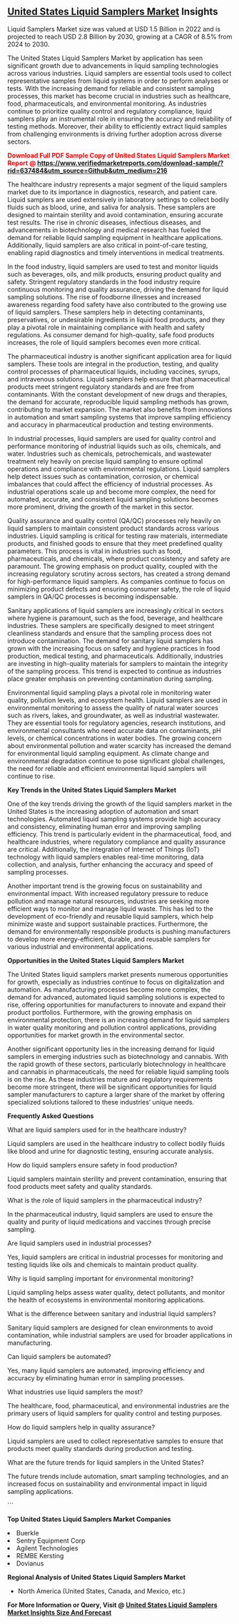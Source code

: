 <h2><a href="https://www.verifiedmarketreports.com/download-sample/?rid=637484&amp;utm_source=Github&amp;utm_medium=216" target="_blank">United States Liquid Samplers Market</a> Insights</h2><p>Liquid Samplers Market size was valued at USD 1.5 Billion in 2022 and is projected to reach USD 2.8 Billion by 2030, growing at a CAGR of 8.5% from 2024 to 2030.</p><p><p>The United States Liquid Samplers Market by application has seen significant growth due to advancements in liquid sampling technologies across various industries. Liquid samplers are essential tools used to collect representative samples from liquid systems in order to perform analyses or tests. With the increasing demand for reliable and consistent sampling processes, this market has become crucial in industries such as healthcare, food, pharmaceuticals, and environmental monitoring. As industries continue to prioritize quality control and regulatory compliance, liquid samplers play an instrumental role in ensuring the accuracy and reliability of testing methods. Moreover, their ability to efficiently extract liquid samples from challenging environments is driving further adoption across diverse sectors.</p><p><strong><p><span class=""><span style="color: #ff0000;"><strong>Download Full PDF Sample Copy of United States Liquid Samplers Market Report</strong> @ </span><a href="https://www.verifiedmarketreports.com/download-sample/?rid=637484&amp;utm_source=Github&amp;utm_medium=216" target="_blank">https://www.verifiedmarketreports.com/download-sample/?rid=637484&amp;utm_source=Github&amp;utm_medium=216</a></span></p></strong></p><p>The healthcare industry represents a major segment of the liquid samplers market due to its importance in diagnostics, research, and patient care. Liquid samplers are used extensively in laboratory settings to collect bodily fluids such as blood, urine, and saliva for analysis. These samplers are designed to maintain sterility and avoid contamination, ensuring accurate test results. The rise in chronic diseases, infectious diseases, and advancements in biotechnology and medical research has fueled the demand for reliable liquid sampling equipment in healthcare applications. Additionally, liquid samplers are also critical in point-of-care testing, enabling rapid diagnostics and timely interventions in medical treatments.</p><p>In the food industry, liquid samplers are used to test and monitor liquids such as beverages, oils, and milk products, ensuring product quality and safety. Stringent regulatory standards in the food industry require continuous monitoring and quality assurance, driving the demand for liquid sampling solutions. The rise of foodborne illnesses and increased awareness regarding food safety have also contributed to the growing use of liquid samplers. These samplers help in detecting contaminants, preservatives, or undesirable ingredients in liquid food products, and they play a pivotal role in maintaining compliance with health and safety regulations. As consumer demand for high-quality, safe food products increases, the role of liquid samplers becomes even more critical.</p><p>The pharmaceutical industry is another significant application area for liquid samplers. These tools are integral in the production, testing, and quality control processes of pharmaceutical liquids, including vaccines, syrups, and intravenous solutions. Liquid samplers help ensure that pharmaceutical products meet stringent regulatory standards and are free from contaminants. With the constant development of new drugs and therapies, the demand for accurate, reproducible liquid sampling methods has grown, contributing to market expansion. The market also benefits from innovations in automation and smart sampling systems that improve sampling efficiency and accuracy in pharmaceutical production and testing environments.</p><p>In industrial processes, liquid samplers are used for quality control and performance monitoring of industrial liquids such as oils, chemicals, and water. Industries such as chemicals, petrochemicals, and wastewater treatment rely heavily on precise liquid sampling to ensure optimal operations and compliance with environmental regulations. Liquid samplers help detect issues such as contamination, corrosion, or chemical imbalances that could affect the efficiency of industrial processes. As industrial operations scale up and become more complex, the need for automated, accurate, and consistent liquid sampling solutions becomes more prominent, driving the growth of the market in this sector.</p><p>Quality assurance and quality control (QA/QC) processes rely heavily on liquid samplers to maintain consistent product standards across various industries. Liquid sampling is critical for testing raw materials, intermediate products, and finished goods to ensure that they meet predefined quality parameters. This process is vital in industries such as food, pharmaceuticals, and chemicals, where product consistency and safety are paramount. The growing emphasis on product quality, coupled with the increasing regulatory scrutiny across sectors, has created a strong demand for high-performance liquid samplers. As companies continue to focus on minimizing product defects and ensuring consumer safety, the role of liquid samplers in QA/QC processes is becoming indispensable.</p><p>Sanitary applications of liquid samplers are increasingly critical in sectors where hygiene is paramount, such as the food, beverage, and healthcare industries. These samplers are specifically designed to meet stringent cleanliness standards and ensure that the sampling process does not introduce contamination. The demand for sanitary liquid samplers has grown with the increasing focus on safety and hygiene practices in food production, medical testing, and pharmaceuticals. Additionally, industries are investing in high-quality materials for samplers to maintain the integrity of the sampling process. This trend is expected to continue as industries place greater emphasis on preventing contamination during sampling.</p><p>Environmental liquid sampling plays a pivotal role in monitoring water quality, pollution levels, and ecosystem health. Liquid samplers are used in environmental monitoring to assess the quality of natural water sources such as rivers, lakes, and groundwater, as well as industrial wastewater. They are essential tools for regulatory agencies, research institutions, and environmental consultants who need accurate data on contaminants, pH levels, or chemical concentrations in water bodies. The growing concern about environmental pollution and water scarcity has increased the demand for environmental liquid sampling equipment. As climate change and environmental degradation continue to pose significant global challenges, the need for reliable and efficient environmental liquid samplers will continue to rise.</p><p><strong>Key Trends in the United States Liquid Samplers Market</strong></p><p>One of the key trends driving the growth of the liquid samplers market in the United States is the increasing adoption of automation and smart technologies. Automated liquid sampling systems provide high accuracy and consistency, eliminating human error and improving sampling efficiency. This trend is particularly evident in the pharmaceutical, food, and healthcare industries, where regulatory compliance and quality assurance are critical. Additionally, the integration of Internet of Things (IoT) technology with liquid samplers enables real-time monitoring, data collection, and analysis, further enhancing the accuracy and speed of sampling processes.</p><p>Another important trend is the growing focus on sustainability and environmental impact. With increased regulatory pressure to reduce pollution and manage natural resources, industries are seeking more efficient ways to monitor and manage liquid waste. This has led to the development of eco-friendly and reusable liquid samplers, which help minimize waste and support sustainable practices. Furthermore, the demand for environmentally responsible products is pushing manufacturers to develop more energy-efficient, durable, and reusable samplers for various industrial and environmental applications.</p><p><strong>Opportunities in the United States Liquid Samplers Market</strong></p><p>The United States liquid samplers market presents numerous opportunities for growth, especially as industries continue to focus on digitalization and automation. As manufacturing processes become more complex, the demand for advanced, automated liquid sampling solutions is expected to rise, offering opportunities for manufacturers to innovate and expand their product portfolios. Furthermore, with the growing emphasis on environmental protection, there is an increasing demand for liquid samplers in water quality monitoring and pollution control applications, providing opportunities for market growth in the environmental sector.</p><p>Another significant opportunity lies in the increasing demand for liquid samplers in emerging industries such as biotechnology and cannabis. With the rapid growth of these sectors, particularly biotechnology in healthcare and cannabis in pharmaceuticals, the need for reliable liquid sampling tools is on the rise. As these industries mature and regulatory requirements become more stringent, there will be significant opportunities for liquid sampler manufacturers to capture a larger share of the market by offering specialized solutions tailored to these industries’ unique needs.</p><p><strong>Frequently Asked Questions</strong></p><p>What are liquid samplers used for in the healthcare industry?</p><p>Liquid samplers are used in the healthcare industry to collect bodily fluids like blood and urine for diagnostic testing, ensuring accurate analysis.</p><p>How do liquid samplers ensure safety in food production?</p><p>Liquid samplers maintain sterility and prevent contamination, ensuring that food products meet safety and quality standards.</p><p>What is the role of liquid samplers in the pharmaceutical industry?</p><p>In the pharmaceutical industry, liquid samplers are used to ensure the quality and purity of liquid medications and vaccines through precise sampling.</p><p>Are liquid samplers used in industrial processes?</p><p>Yes, liquid samplers are critical in industrial processes for monitoring and testing liquids like oils and chemicals to maintain product quality.</p><p>Why is liquid sampling important for environmental monitoring?</p><p>Liquid sampling helps assess water quality, detect pollutants, and monitor the health of ecosystems in environmental monitoring applications.</p><p>What is the difference between sanitary and industrial liquid samplers?</p><p>Sanitary liquid samplers are designed for clean environments to avoid contamination, while industrial samplers are used for broader applications in manufacturing.</p><p>Can liquid samplers be automated?</p><p>Yes, many liquid samplers are automated, improving efficiency and accuracy by eliminating human error in sampling processes.</p><p>What industries use liquid samplers the most?</p><p>The healthcare, food, pharmaceutical, and environmental industries are the primary users of liquid samplers for quality control and testing purposes.</p><p>How do liquid samplers help in quality assurance?</p><p>Liquid samplers are used to collect representative samples to ensure that products meet quality standards during production and testing.</p><p>What are the future trends for liquid samplers in the United States?</p><p>The future trends include automation, smart sampling technologies, and an increased focus on sustainability and environmental impact in liquid sampling applications.</p>```</p><p><strong>Top United States Liquid Samplers Market Companies</strong></p><div data-test-id=""><p><li>Buerkle</li><li> Sentry Equipment Corp</li><li> Agilent Technologies</li><li> REMBE Kersting</li><li> Dovianus</li></p><div><strong>Regional Analysis of&nbsp;United States Liquid Samplers Market</strong></div><ul><li dir="ltr"><p dir="ltr">North America&nbsp;(United States, Canada, and Mexico, etc.)</p></li></ul><p><strong>For More Information or Query, Visit @&nbsp;</strong><strong><a href="https://www.verifiedmarketreports.com/product/liquid-samplers-market/?utm_source=Github&amp;utm_medium=216" target="_blank">United States Liquid Samplers Market Insights Size And Forecast</a></strong></p></div>
